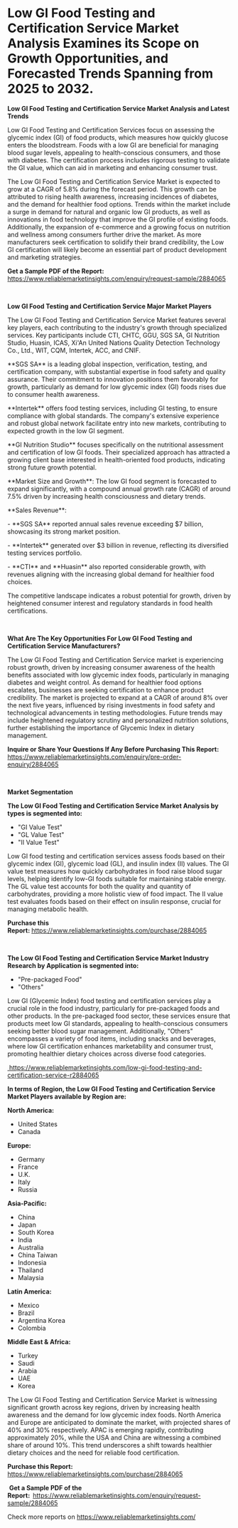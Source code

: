 <p><h1>Low GI Food Testing and Certification Service Market Analysis Examines its Scope on Growth Opportunities, and Forecasted Trends Spanning from 2025 to 2032.</h1></p><p><strong>Low GI Food Testing and Certification Service Market Analysis and Latest Trends</strong></p>
<p><p>Low GI Food Testing and Certification Services focus on assessing the glycemic index (GI) of food products, which measures how quickly glucose enters the bloodstream. Foods with a low GI are beneficial for managing blood sugar levels, appealing to health-conscious consumers, and those with diabetes. The certification process includes rigorous testing to validate the GI value, which can aid in marketing and enhancing consumer trust.</p><p>The Low GI Food Testing and Certification Service Market is expected to grow at a CAGR of 5.8% during the forecast period. This growth can be attributed to rising health awareness, increasing incidences of diabetes, and the demand for healthier food options. Trends within the market include a surge in demand for natural and organic low GI products, as well as innovations in food technology that improve the GI profile of existing foods. Additionally, the expansion of e-commerce and a growing focus on nutrition and wellness among consumers further drive the market. As more manufacturers seek certification to solidify their brand credibility, the Low GI certification will likely become an essential part of product development and marketing strategies.</p></p>
<p><strong>Get a Sample PDF of the Report:&nbsp;</strong> <a href="https://www.reliablemarketinsights.com/enquiry/request-sample/2884065?utm_campaign=2214&utm_medium=2&utm_source=Github&utm_content=ia&utm_term=13032025&utm_id=low-gi-food-testing-and-certification-service">https://www.reliablemarketinsights.com/enquiry/request-sample/2884065</a></p>
<p>&nbsp;</p>
<p><strong>Low GI Food Testing and Certification Service Major Market Players</strong></p>
<p><p>The Low GI Food Testing and Certification Service Market features several key players, each contributing to the industry's growth through specialized services. Key participants include CTI, CHTC, GGU, SGS SA, GI Nutrition Studio, Huasin, ICAS, Xi'An United Nations Quality Detection Technology Co., Ltd., WIT, CQM, Intertek, ACC, and CNIF.</p><p>**SGS SA** is a leading global inspection, verification, testing, and certification company, with substantial expertise in food safety and quality assurance. Their commitment to innovation positions them favorably for growth, particularly as demand for low glycemic index (GI) foods rises due to consumer health awareness. </p><p>**Intertek** offers food testing services, including GI testing, to ensure compliance with global standards. The company's extensive experience and robust global network facilitate entry into new markets, contributing to expected growth in the low GI segment.</p><p>**GI Nutrition Studio** focuses specifically on the nutritional assessment and certification of low GI foods. Their specialized approach has attracted a growing client base interested in health-oriented food products, indicating strong future growth potential.</p><p>**Market Size and Growth**: The low GI food segment is forecasted to expand significantly, with a compound annual growth rate (CAGR) of around 7.5% driven by increasing health consciousness and dietary trends. </p><p>**Sales Revenue**: </p><p>- **SGS SA** reported annual sales revenue exceeding $7 billion, showcasing its strong market position.</p><p>- **Intertek** generated over $3 billion in revenue, reflecting its diversified testing services portfolio.</p><p>- **CTI** and **Huasin** also reported considerable growth, with revenues aligning with the increasing global demand for healthier food choices.</p><p>The competitive landscape indicates a robust potential for growth, driven by heightened consumer interest and regulatory standards in food health certifications.</p></p>
<p>&nbsp;</p>
<p><strong>What Are The Key Opportunities For Low GI Food Testing and Certification Service Manufacturers?</strong></p>
<p><p>The Low GI Food Testing and Certification Service market is experiencing robust growth, driven by increasing consumer awareness of the health benefits associated with low glycemic index foods, particularly in managing diabetes and weight control. As demand for healthier food options escalates, businesses are seeking certification to enhance product credibility. The market is projected to expand at a CAGR of around 8% over the next five years, influenced by rising investments in food safety and technological advancements in testing methodologies. Future trends may include heightened regulatory scrutiny and personalized nutrition solutions, further establishing the importance of Glycemic Index in dietary management.</p></p>
<p><strong>Inquire or Share Your Questions If Any Before Purchasing This Report:</strong> <a href="https://www.reliablemarketinsights.com/enquiry/pre-order-enquiry/2884065?utm_campaign=2214&utm_medium=2&utm_source=Github&utm_content=ia&utm_term=13032025&utm_id=low-gi-food-testing-and-certification-service">https://www.reliablemarketinsights.com/enquiry/pre-order-enquiry/2884065</a></p>
<p>&nbsp;</p>
<p><strong>Market Segmentation</strong></p>
<p><strong>The Low GI Food Testing and Certification Service Market Analysis by types is segmented into:</strong></p>
<p><ul><li>"GI Value Test"</li><li>"GL Value Test"</li><li>"II Value Test"</li></ul></p>
<p><p>Low GI food testing and certification services assess foods based on their glycemic index (GI), glycemic load (GL), and insulin index (II) values. The GI value test measures how quickly carbohydrates in food raise blood sugar levels, helping identify low-GI foods suitable for maintaining stable energy. The GL value test accounts for both the quality and quantity of carbohydrates, providing a more holistic view of food impact. The II value test evaluates foods based on their effect on insulin response, crucial for managing metabolic health.</p></p>
<p><strong>Purchase this Report:&nbsp;</strong><a href="https://www.reliablemarketinsights.com/purchase/2884065?utm_campaign=2214&utm_medium=2&utm_source=Github&utm_content=ia&utm_term=13032025&utm_id=low-gi-food-testing-and-certification-service">https://www.reliablemarketinsights.com/purchase/2884065</a></p>
<p>&nbsp;</p>
<p><strong>The Low GI Food Testing and Certification Service Market Industry Research by Application is segmented into:</strong></p>
<p><ul><li>"Pre-packaged Food"</li><li>"Others"</li></ul></p>
<p><p>Low GI (Glycemic Index) food testing and certification services play a crucial role in the food industry, particularly for pre-packaged foods and other products. In the pre-packaged food sector, these services ensure that products meet low GI standards, appealing to health-conscious consumers seeking better blood sugar management. Additionally, "Others" encompasses a variety of food items, including snacks and beverages, where low GI certification enhances marketability and consumer trust, promoting healthier dietary choices across diverse food categories.</p></p>
<p><a href="https://www.reliablemarketinsights.com/low-gi-food-testing-and-certification-service-r2884065?utm_campaign=2214&utm_medium=2&utm_source=Github&utm_content=ia&utm_term=13032025&utm_id=low-gi-food-testing-and-certification-service">&nbsp;https://www.reliablemarketinsights.com/low-gi-food-testing-and-certification-service-r2884065</a></p>
<p><strong>In terms of Region, the Low GI Food Testing and Certification Service Market Players available by Region are:</strong></p>
<p>
    <p> <strong> North America: </strong>
        <ul>
            <li>United States</li>
            <li>Canada</li>
        </ul>
        </p> 
    <p> <strong> Europe: </strong>
        <ul>
            <li>Germany</li>
            <li>France</li>
            <li>U.K.</li>
            <li>Italy</li>
            <li>Russia</li>
        </ul>
        </p> 
    <p> <strong> Asia-Pacific: </strong>
        <ul>
            <li>China</li>
            <li>Japan</li>
            <li>South Korea</li>
            <li>India</li>
            <li>Australia</li>
            <li>China Taiwan</li>
            <li>Indonesia</li>
            <li>Thailand</li>
            <li>Malaysia</li>
        </ul>
        </p> 
    <p> <strong> Latin America: </strong>
        <ul>
            <li>Mexico</li>
            <li>Brazil</li>
            <li>Argentina Korea</li>
            <li>Colombia</li>
        </ul>
        </p> 
    <p> <strong> Middle East & Africa: </strong>
        <ul>
            <li>Turkey</li>
            <li>Saudi</li>
            <li>Arabia</li>
            <li>UAE</li>
            <li>Korea</li>
        </ul>
    </p>
    </p>
<p><p>The Low GI Food Testing and Certification Service Market is witnessing significant growth across key regions, driven by increasing health awareness and the demand for low glycemic index foods. North America and Europe are anticipated to dominate the market, with projected shares of 40% and 30% respectively. APAC is emerging rapidly, contributing approximately 20%, while the USA and China are witnessing a combined share of around 10%. This trend underscores a shift towards healthier dietary choices and the need for reliable food certification.</p></p>
<p><strong>Purchase this Report: </strong><a href="https://www.reliablemarketinsights.com/purchase/2884065?utm_campaign=2214&utm_medium=2&utm_source=Github&utm_content=ia&utm_term=13032025&utm_id=low-gi-food-testing-and-certification-service">https://www.reliablemarketinsights.com/purchase/2884065</a></p>
<p>&nbsp;<strong>Get a Sample PDF of the Report:&nbsp;&nbsp;</strong><a href="https://www.reliablemarketinsights.com/enquiry/request-sample/2884065?utm_campaign=2214&utm_medium=2&utm_source=Github&utm_content=ia&utm_term=13032025&utm_id=low-gi-food-testing-and-certification-service">https://www.reliablemarketinsights.com/enquiry/request-sample/2884065</a></p>
<p><strong></strong></p>
<p>Check more reports on <a href="https://www.reliablemarketinsights.com/?utm_campaign=2214&utm_medium=2&utm_source=Github&utm_content=ia&utm_term=13032025&utm_id=low-gi-food-testing-and-certification-service">https://www.reliablemarketinsights.com/</a></p>